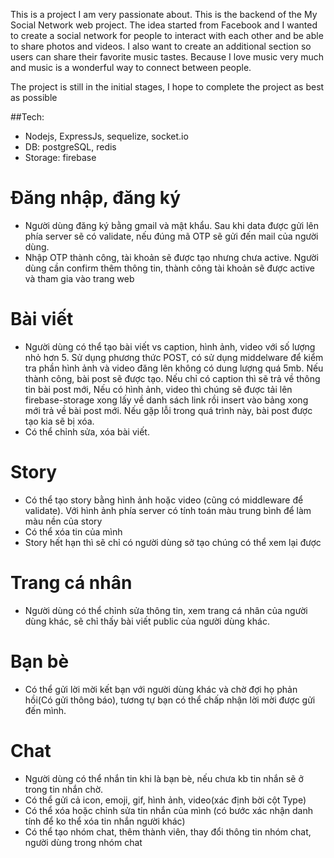 This is a project I am very passionate about. This is the backend of the My Social Network web project. The idea started from Facebook and I wanted to create a social network for people to interact with each other and be able to share photos and videos. I also want to create an additional section so users can share their favorite music tastes. Because I love music very much and music is a wonderful way to connect between people.

The project is still in the initial stages, I hope to complete the project as best as possible

##Tech:  
- Nodejs, ExpressJs, sequelize, socket.io
- DB: postgreSQL, redis
- Storage: firebase

# Đăng nhập, đăng ký
- Người dùng đăng ký bằng gmail và mật khẩu. Sau khi data được gửi lên phía server sẽ có validate, nếu đúng mã OTP sẽ gửi đến mail của người dùng.
- Nhập OTP thành công, tài khoản sẽ được tạo nhưng chưa active. Người dùng cần confirm thêm thông tin, thành công tài khoản sẽ được active và tham gia vào trang web
# Bài viết
- Người dùng có thể tạo bài viết vs caption, hình ảnh, video với số lượng nhỏ hơn 5. Sử dụng phương thức POST, có sử dụng middelware để kiểm tra phần hình ảnh và video đăng lên không có dung lượng quá 5mb. Nếu thành công, bài post sẽ được tạo. Nếu chỉ có caption thì sẽ trả về thông tin bài post mới, Nếu có hình ảnh, video thì chúng sẽ được tải lên firebase-storage xong lấy về danh sách link rồi insert vào bảng xong mới trả về bài post mới. Nếu gặp lỗi trong quá trình này, bài post được tạo kia sẽ bị xóa.
- Có thể chỉnh sửa, xóa bài viết.
# Story
- Có thể tạo story bằng hình ảnh hoặc video (cũng có middleware để validate). Với hình ảnh phía server có tính toán màu trung bình để làm màu nền của story
- Có thể xóa tin của mình
- Story hết hạn thì sẽ chỉ có người dùng sở tạo chúng có thể xem lại được
# Trang cá nhân
- Người dùng có thể chỉnh sửa thông tin, xem trang cá nhân của người dùng khác, sẽ chỉ thấy bài viết public của người dùng khác.
# Bạn bè
- Có thể gửi lời mời kết bạn với người dùng khác và chờ đợi họ phản hồi(Có gửi thông báo), tương tự bạn có thể chấp nhận lời mời được gửi đến mình.
# Chat
- Người dùng có thể nhắn tin khi là bạn bè, nếu chưa kb tin nhắn sẽ ở trong tin nhắn chờ.
- Có thể gửi cả icon, emoji, gif, hình ảnh, video(xác định bời cột Type)
- Có thể xóa hoặc chỉnh sửa tin nhắn của mình (có bước xác nhận danh tính để ko thể xóa tin nhắn người khác)
- Có thể tạo nhóm chat, thêm thành viên, thay đổi thông tin nhóm chat, người dùng trong nhóm chat
